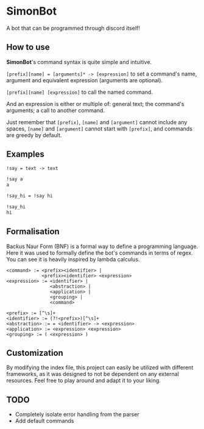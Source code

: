 # SimonBot

A bot that can be programmed through discord itself!

## How to use

**SimonBot**'s command syntax is quite simple and intuitive.

`[prefix][name] = [arguments]* -> [expression]` to set a command's name, argument and equivalent expression (arguments are optional).

`[prefix][name] [expression]` to call the named command.

And an expression is either or multiple of: general text; the command's arguments; a call to another command.

Just remember that `[prefix]`, `[name]` and `[argument]` cannot include any spaces, `[name]` and `[argument]` cannot start with `[prefix]`, and commands are greedy by default.

## Examples

```md
!say = text -> text

!say a
a

!say_hi = !say hi

!say_hi
hi
```

## Formalisation

Backus Naur Form (BNF) is a formal way to define a programming language. Here it was used to formally define the bot's commands in terms of regex. You can see it is heavily inspired by lambda calculus.

```bnf
<command> := <prefix><identifier> |
             <prefix><identifier> <expression>
<expression> := <identifier> |
                <abstraction> |
                <application> |
                <grouping> |
                <command>

<prefix> := [^\s]+
<identifier> := (?!<prefix>)[^\s]+
<abstraction> := = <identifier> -> <expression>
<application> := <expression> <expression>
<grouping> := ( <expression> )
```

## Customization

By modifying the index file, this project can easily be utilized with different frameworks, as it was designed to not be dependent on any external resources. Feel free to play around and adapt it to your liking.

## TODO

- Completely isolate error handling from the parser
- Add default commands
